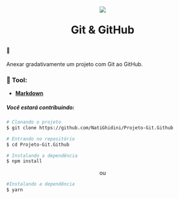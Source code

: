 <h1 align="center">
<img src="git.png">
<p> Git & GitHub</p>
</h1>

#### :bookmark: 
 Anexar gradativamente um projeto com Git ao GitHub.     
  
  ### :hammer: Tool:

  - [**Markdown**](https://docs.microsoft.com/pt-br/contribute/markdown-reference)

 ##### *Você estará contribuindo:*

 ```bash
 # Clonando o projeto 
 $ git clone https://github.com/NatiGhidini/Projeto-Git.Github
 ```

 ```bash
 # Entrando no repositório
 $ cd Projeto-Git.Github
 ```

 ```bash
 # Instalando a dependência
 $ npm install
 ```
<p align="center">ou</p>

 ```bash
 #Instalando a dependência
 $ yarn
 ```
